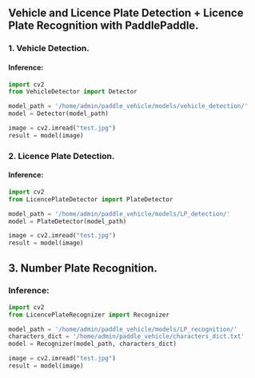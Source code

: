## Vehicle and Licence Plate Detection + Licence Plate Recognition with PaddlePaddle.

### 1. Vehicle Detection.
#### Inference:
```python
import cv2
from VehicleDetector import Detector

model_path = '/home/admin/paddle_vehicle/models/vehicle_detection/'
model = Detector(model_path)

image = cv2.imread("test.jpg")
result = model(image)
```


### 2. Licence Plate Detection.
#### Inference:
```python
import cv2
from LicencePlateDetector import PlateDetector

model_path = '/home/admin/paddle_vehicle/models/LP_detection/'
model = PlateDetector(model_path)

image = cv2.imread("test.jpg")
result = model(image)
```

## 3. Number Plate Recognition.
### Inference:
```python
import cv2
from LicencePlateRecognizer import Recognizer

model_path = '/home/admin/paddle_vehicle/models/LP_recognition/'
characters_dict = '/home/admin/paddle_vehicle/characters_dict.txt'
model = Recognizer(model_path, characters_dict)

image = cv2.imread("test.jpg")
result = model(image)
```
